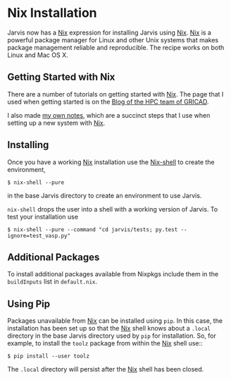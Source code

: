 # Nix Installation

Jarvis now has a [Nix] expression for installing Jarvis using
[Nix]. [Nix] is a powerful package manager for Linux and other Unix
systems that makes package management reliable and reproducible. The
recipe works on both Linux and Mac OS X.

## Getting Started with Nix

There are a number of tutorials on getting started with [Nix]. The
page that I used when getting started is on the [Blog of the HPC team
of
GRICAD](https://gricad.github.io/calcul/nix/tuto/2017/07/04/nix-tutorial.html).

I also made [my own
notes](https://github.com/wd15/nixes/blob/master/NIX-NOTES.md), which
are a succinct steps that I use when setting up a new system with
[Nix].

## Installing

Once you have a working [Nix] installation use the
[Nix-shell](https://www.sam.today/blog/environments-with-nix-shell-learning-nix-pt-1/)
to create the environment,

    $ nix-shell --pure

in the base Jarvis directory to create an environment to use Jarvis.

`nix-shell` drops the user into a shell with a working version of
Jarvis. To test your installation use

    $ nix-shell --pure --command "cd jarvis/tests; py.test --ignore=test_vasp.py"

## Additional Packages

To install additional packages available from Nixpkgs include them in
the `buildInputs` list in `default.nix`.

## Using Pip

Packages unavailable from [Nix] can be installed using `pip`. In this
case, the installation has been set up so that the [Nix] shell knows
about a `.local` directory in the base Jarvis directory used by `pip`
for installation.  So, for example, to install the `toolz` package
from within the [Nix] shell use::

    $ pip install --user toolz

The `.local` directory will persist after the [Nix] shell has been
closed.

[Nix]: https://nixos.org/nix/
